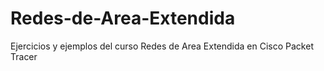 # Redes-de-Area-Extendida
Ejercicios y ejemplos del curso Redes de Area Extendida en Cisco Packet Tracer
